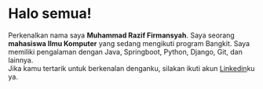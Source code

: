 # Halo semua! 

Perkenalkan nama saya **Muhammad Razif Firmansyah**.
Saya seorang **mahasiswa Ilmu Komputer** yang sedang mengikuti program Bangkit.
Saya memiliki pengalaman dengan Java, Springboot, Python, Django, Git, dan lainnya.\
Jika kamu tertarik untuk berkenalan denganku, silakan ikuti akun [Linkedin](https://www.linkedin.com/in/muhammad-razif-firmansyah)ku ya.
